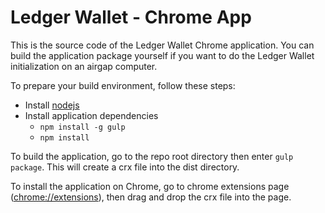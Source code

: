 # Ledger Wallet - Chrome App

This is the source code of the Ledger Wallet Chrome application. You can build the application package yourself if you want to do the Ledger Wallet initialization on an airgap computer.

To prepare your build environment, follow these steps:
* Install [nodejs](https://github.com/joyent/node/wiki/Installing-Node.js-via-package-manager)
* Install application dependencies
    * `npm install -g gulp`
    * `npm install`

To build the application, go to the repo root directory then enter `gulp package`. This will create a crx file into the
dist directory.

To install the application on Chrome, go to chrome extensions page ([chrome://extensions](chrome://extensions)), then drag and drop the crx file into the page.
 
    
